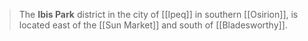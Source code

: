 > The **Ibis Park** district in the city of [[Ipeq]] in southern [[Osirion]], is located east of the [[Sun Market]] and south of [[Bladesworthy]].








